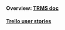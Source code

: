 #### Overview: [TRMS doc](https://docs.google.com/document/d/1iO6_OywCdUYBt2gT0STOsAnd3IjNmx5uLETfVAHjRhw/edit?usp=sharing)
#### [Trello user stories](https://trello.com/b/CCcicDv9)
